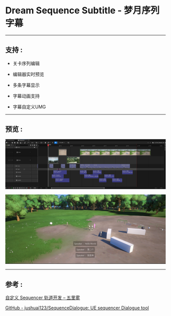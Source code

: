 # Dream Sequence Subtitle - 梦月序列字幕

---

## 支持 :

- 关卡序列编辑

- 编辑器实时预览

- 多条字幕显示

- 字幕动画支持

- 字幕自定义UMG

---

## 预览 :

![preview1](./Images/preview1.png "preview1")

![preview2](./Images/preview2.png "preview2")

---

## 参考 :

[自定义 Sequencer 轨道开发 &#8211; 五里雾](https://santa.wang/custom_sequencer_track_dev/)

[GitHub - jushuai123/SequenceDialogue: UE sequencer Dialogue tool](https://github.com/jushuai123/SequenceDialogue)


